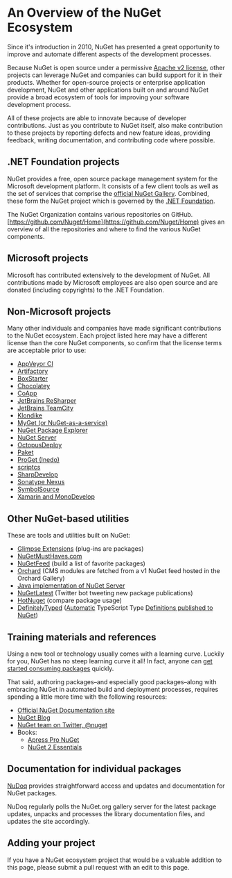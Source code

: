 # An Overview of the NuGet Ecosystem

Since it's introduction in 2010, NuGet has presented a great opportunity to improve and automate different aspects of the development processes. 

Because NuGet is open source under a permissive [Apache v2 license](http://choosealicense.com/licenses/apache/), other projects can leverage NuGet and companies can build support for it in their products. Whether for open-source projects or enterprise application development, NuGet and other applications built on and around NuGet provide a broad ecosystem of tools for improving your software development process.

All of these projects are able to innovate because of developer contributions. Just as you contribute to NuGet itself, also make contribution to these projects by reporting defects and new feature ideas, providing feedback, writing documentation, and contributing code where possible. 

## .NET Foundation projects

NuGet provides a free, open source package management system for the Microsoft development platform. It consists of a few client tools as well as the set of services that comprise the [official NuGet Gallery](http://www.nuget.org). Combined, these form the NuGet project which is governed by the [.NET Foundation](http://www.dotnetfoundation.org/).

The NuGet Organization contains various repositories on GitHub. [https://github.com/Nuget/Home](https://github.com/Nuget/Home) gives an overview of all the repositories and where to find the various NuGet components.

## Microsoft projects

Microsoft has contributed extensively to the development of NuGet. All contributions made by Microsoft employees are also open source and are donated (including copyrights) to the .NET Foundation.

## Non-Microsoft projects

Many other individuals and companies have made significant contributions to the NuGet ecosystem. Each project listed here may have a different license than the core NuGet components, so confirm that the license terms are acceptable prior to use:

* [AppVeyor CI](https://www.appveyor.com/)
* [Artifactory](https://www.jfrog.com/artifactory/)
* [BoxStarter](http://boxstarter.org/)
* [Chocolatey](https://chocolatey.org/)
* [CoApp](http://coapp.org/)
* [JetBrains ReSharper](https://resharper-plugins.jetbrains.com/)
* [JetBrains TeamCity](https://www.jetbrains.com/teamcity/)
* [Klondike](https://github.com/themotleyfool/Klondike)
* [MyGet (or NuGet-as-a-service)](http://www.myget.org/)
* [NuGet Package Explorer](https://github.com/NuGetPackageExplorer/NuGetPackageExplorer)
* [NuGet Server](http://nugetserver.net/)
* [OctopusDeploy](https://octopus.com/)
* [Paket](https://fsprojects.github.io/Paket/)
* [ProGet (Inedo)](http://inedo.com/proget)
* [scriptcs](http://scriptcs.net/)
* [SharpDevelop](http://community.sharpdevelop.net/blogs/mattward/archive/2011/01/23/NuGetSupportInSharpDevelop.aspx)
* [Sonatype Nexus](http://www.sonatype.com/nexus-repository-sonatype)
* [SymbolSource](http://www.symbolsource.org/Public)
* [Xamarin and MonoDevelop](https://github.com/mrward/monodevelop-nuget-addin)


## Other NuGet-based utilities

These are tools and utilities built on NuGet:

* [Glimpse Extensions](http://getglimpse.com/Packages) (plug-ins are packages)
* [NuGetMustHaves.com](http://nugetmusthaves.com/)
* [NuGetFeed](http://nugetfeed.org/) (build a list of favorite packages)
* [Orchard](http://www.orchardproject.net/) (CMS modules are fetched from a v1 NuGet feed hosted in the Orchard Gallery)
* [Java implementation of NuGet Server](http://jonnyzzz.com/blog/2012/03/07/nuget-server-in-pure-java/)
* [NuGetLatest](https://twitter.com/NuGetLatest) (Twitter bot tweeting new package publications)
* [HotNuget](http://hotnuget.com) (compare package usage)
* [DefinitelyTyped](http://definitelytyped.org/) ([Automatic](https://github.com/DefinitelyTyped/NugetAutomation/) TypeScript Type [Definitions published to NuGet](http://www.nuget.org/packages?q=DefinitelyTyped))

## Training materials and references

Using a new tool or technology usually comes with a learning curve. Luckily for you, NuGet has no steep learning curve it all! In fact, anyone can [get started consuming packages](/ndocs/quickstart/use-a-package) quickly.

That said, authoring packages–and especially good packages–along with  embracing NuGet in automated build and deployment processes, requires spending a little more time with the following resources:

- [Official NuGet Documentation site](docs.nuget.org)
- [NuGet Blog](http://blog.nuget.org/)
- [NuGet team on Twitter, @nuget](http://twitter.com/nuget)
- Books:
	* [Apress Pro NuGet](http://bit.ly/ProNuGet)
	* [NuGet 2 Essentials](http://www.amazon.com/NuGet-2-Essentials-Damir-Arh-ebook/dp/B00GTQD5M4)

## Documentation for individual packages

[NuDoq](http://nudoq.org) provides straightforward access and updates and documentation for NuGet packages.

NuDoq regularly polls the NuGet.org gallery server for the latest package updates, unpacks and processes the library documentation files, and updates the site accordingly.

## Adding your project

If you have a NuGet ecosystem project that would be a valuable addition to this page, please  submit a pull request with an edit to this page.
